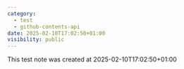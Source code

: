 ```yaml
---
category:
  - test
  - github-contents-api
date: 2025-02-10T17:02:50+01:00
visibility: public
---
```


This test note was created at 2025-02-10T17:02:50+01:00